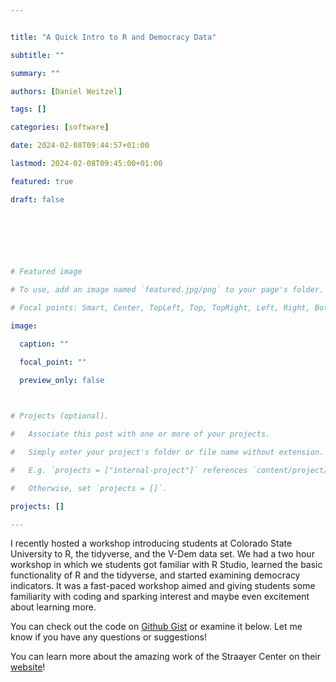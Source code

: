 ```yaml
--- 


title: "A Quick Intro to R and Democracy Data" 

subtitle: "" 

summary: "" 

authors: [Daniel Weitzel] 

tags: [] 

categories: [software] 

date: 2024-02-08T09:44:57+01:00 

lastmod: 2024-02-08T09:45:00+01:00 

featured: true 

draft: false 

  

  

  

# Featured image 

# To use, add an image named `featured.jpg/png` to your page's folder. 

# Focal points: Smart, Center, TopLeft, Top, TopRight, Left, Right, BottomLeft, Bottom, BottomRight. 

image: 

  caption: "" 

  focal_point: "" 

  preview_only: false 

  

# Projects (optional). 

#   Associate this post with one or more of your projects. 

#   Simply enter your project's folder or file name without extension. 

#   E.g. `projects = ["internal-project"]` references `content/project/deep-learning/index.md`. 

#   Otherwise, set `projects = []`. 

projects: [] 

--- 
```


I recently hosted a workshop introducing students at Colorado State University to R, the tidyverse, and the V-Dem data set. We had a two hour workshop in which we students got familiar with R Studio, learned the basic functionality of R and the tidyverse, and started examining democracy indicators. It was a fast-paced workshop aimed and giving students some familiarity with coding and sparking interest and maybe even excitement about learning more. 

You can check out the code on [Github Gist](https://gist.github.com/danweitzel/bffe0c26b49e82cc7f9773696aae625c) or examine it below. Let me know if you have any questions or suggestions!

You can learn more about the amazing work of the Straayer Center on their [website](https://polisci.colostate.edu/straayer-center-for-public-service-leadership/)!

<script src="https://gist.github.com/danweitzel/bffe0c26b49e82cc7f9773696aae625c.js"></script>
  
